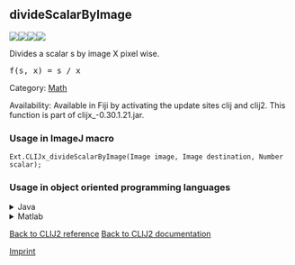 ## divideScalarByImage
<img src="images/mini_empty_logo.png"/><img src="images/mini_empty_logo.png"/><img src="images/mini_clijx_logo.png"/><img src="images/mini_empty_logo.png"/>

Divides a scalar s by image X pixel wise. 

<pre>f(s, x) = s / x</pre>

Category: [Math](https://clij.github.io/clij2-docs/reference__math)

Availability: Available in Fiji by activating the update sites clij and clij2.
This function is part of clijx_-0.30.1.21.jar.

### Usage in ImageJ macro
```
Ext.CLIJx_divideScalarByImage(Image image, Image destination, Number scalar);
```


### Usage in object oriented programming languages



<details>

<summary>
Java
</summary>
<pre class="highlight">// init CLIJ and GPU
import net.haesleinhuepf.clijx.CLIJx;
import net.haesleinhuepf.clij.clearcl.ClearCLBuffer;
CLIJx clijx = CLIJx.getInstance();

// get input parameters
ClearCLBuffer image = clijx.push(imageImagePlus);
destination = clijx.create(image);
float scalar = 1.0;
</pre>

<pre class="highlight">
// Execute operation on GPU
clijx.divideScalarByImage(image, destination, scalar);
</pre>

<pre class="highlight">
// show result
destinationImagePlus = clijx.pull(destination);
destinationImagePlus.show();

// cleanup memory on GPU
clijx.release(image);
clijx.release(destination);
</pre>

</details>



<details>

<summary>
Matlab
</summary>
<pre class="highlight">% init CLIJ and GPU
clijx = init_clatlabx();

% get input parameters
image = clijx.pushMat(image_matrix);
destination = clijx.create(image);
scalar = 1.0;
</pre>

<pre class="highlight">
% Execute operation on GPU
clijx.divideScalarByImage(image, destination, scalar);
</pre>

<pre class="highlight">
% show result
destination = clijx.pullMat(destination)

% cleanup memory on GPU
clijx.release(image);
clijx.release(destination);
</pre>

</details>



[Back to CLIJ2 reference](https://clij.github.io/clij2-docs/reference)
[Back to CLIJ2 documentation](https://clij.github.io/clij2-docs)

[Imprint](https://clij.github.io/imprint)

